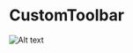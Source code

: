 # CustomToolbar
![Alt text](https://user-images.githubusercontent.com/33574861/65139081-b60cbd00-da14-11e9-84a4-631047f090a0.png)
